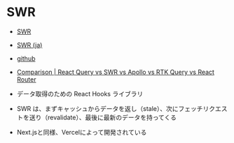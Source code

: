 # SWR

- [SWR](https://swr.vercel.app/)
- [SWR (ja)](https://swr.vercel.app/ja)
- [github](https://github.com/vercel/swr)

- [Comparison | React Query vs SWR vs Apollo vs RTK Query vs React Router](https://react-query-v3.tanstack.com/comparison)

- データ取得のための React Hooks ライブラリ
- SWR は、まずキャッシュからデータを返し（stale）、次にフェッチリクエストを送り（revalidate）、最後に最新のデータを持ってくる
- Next.jsと同様、Vercelによって開発されている

